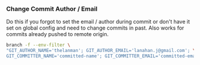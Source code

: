 
### Change Commit Author / Email
Do this if you forgot to set the email / author during commit or don't have it set on global config and need to change commits in past. Also works for commits already pushed to remote origin.
```sh
branch -f --env-filter \
"GIT_AUTHOR_NAME='thelanman'; GIT_AUTHOR_EMAIL='lanahan.j@gmail.com'; \
GIT_COMMITTER_NAME='committed-name'; GIT_COMMITTER_EMAIL='committed-email';" HEAD
```
